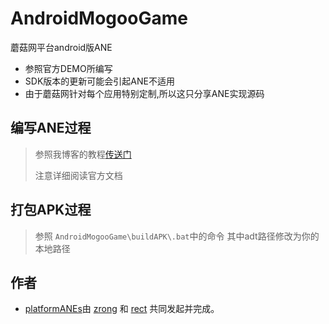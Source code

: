 ﻿AndroidMogooGame
================

蘑菇网平台android版ANE

* 参照官方DEMO所编写
* SDK版本的更新可能会引起ANE不适用
* 由于蘑菇网针对每个应用特别定制,所以这只分享ANE实现源码

## 编写ANE过程

>  参照我博客的教程[传送门](http://www.shadowkong.com/archives/1090)
>
>  注意详细阅读官方文档

## 打包APK过程

>  参照 `AndroidMogooGame\buildAPK\.bat`中的命令 其中adt路径修改为你的本地路径

## 作者

* [platformANEs](https://github.com/platformanes)由 [zrong](http://zengrong.net) 和 [rect](http://www.shadowkong.com/) 共同发起并完成。